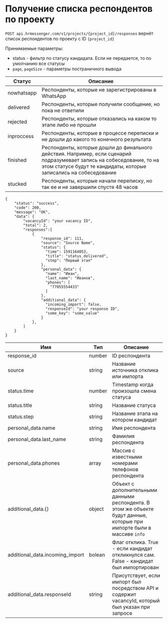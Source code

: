# Получение списка респондентов по проекту

`POST api.hrmessenger.com/v1/projects/{project_id}/responses` вернёт список респондентов по проекту с ID `{project_id}`

Принимаемые параметры:

* status - фильтр по статусу кандидата. Если не передается, то по умолчанию все статусы
* `page`, `pageSize` - параметры постраничного вывода

Статус | Описание
--- | ---
nowhatsapp | Респонденты, которые не зарегистрированы в WhatsApp
delivered | Респонденты, которые получили сообщение, но пока не ответили
rejected | Респонденты, которые отказались на каком то этапе либо не прошли
inproccess | Респонденты, которые в процессе переписки и не дошли до какого то конечного результата
finished | Респонденты, которые дошли до финального действия. Например, если сценарий подразумевает запись на собеседование, то на этом статусе будут те кандидаты, которые записались на собеседование
stucked | Респонденты, которые начали переписку, но так ее и не завершили спустя 48 часов


```
{
	"status": "success",
	"code": 200,
	"message": "OK",
	"data": {
		"vacancyId": "your vacancy ID",
		"total": 2,
		"responses":[
			{
				"response_id": 111,
				"source": "Source Name",
				"status": {
				  "time": 1591164053,
				  "title": "status_delivered",
				  "step": "Первый этап"
				},
				"personal_data": {
				  "name": "Иван",
				  "last_name": "Иванов",
				  "phones": [
				    "77055554433"
				  ]
				},
				"additional_data": {
				  "incoming_import": false,
				  "responseId": "your response ID",
				  "some_key": "some_value"
				}
			},
		]
	}
}
```


Имя | Тип | Описание
--- | --- | ---
response_id | number | ID респондента
source | string | Название источника отклика или импорта
status.time | number | Timestamp когда произошла смена статуса
status.title | string | Название статуса
status.step | string | Название этапа на котором кандидат
personal_data.name | string | Имя респондента
personal_data.last_name | string | Фамилия респондента
personal_data.phones | array | Массив с известными номерами телефонов респондента
additional_data.{} | object | Объект с дополнительными данными респондента. В этом же объекте будут данные, которые при импорте были в массиве `info`
additional_data.incoming_import | bolean | Флаг отклика. True - если кандидат откликнулся сам. False - кандидат был импортирован
additional_data.responseId | string | Присутствует, если импорт был посредством API и содержит vacancyId, который был указан при запросе

